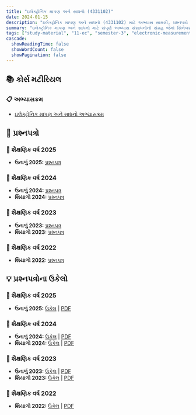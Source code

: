 ```yaml
---
title: "ઇલેક્ટ્રોનિક માપણ અને સાધનો (4331102)"
date: 2024-01-15
description: "ઇલેક્ટ્રોનિક માપણ અને સાધનો (4331102) માટે અભ્યાસ સામગ્રી, પ્રશ્નપત્રો અને ઉકેલો - ઇલેક્ટ્રોનિક્સ અને કમ્યુનિકેશન એન્જિનિયરિંગ, સેમેસ્ટર 3"
summary: "ઇલેક્ટ્રોનિક માપણ અને સાધનો માટે સંપૂર્ણ અભ્યાસ સંસાધનોનો સંગ્રહ જેમાં સિલેબસ, 2022-2025ના પ્રશ્નપત્રો અને વિગતવાર ઉકેલોનો સમાવેશ થાય છે"
tags: ["study-material", "11-ec", "semester-3", "electronic-measurements", "instruments", "4331102"]
cascade:
  showReadingTime: false
  showWordCount: false
  showPagination: false
---
```


## 📚 કોર્સ મટીરિયલ

### 📋 અભ્યાસક્રમ

- [ઇલેક્ટ્રોનિક માપણ અને સાધનો અભ્યાસક્રમ](/resources/study-materials/11-ec/sem-3/4331102-emi/4331102.pdf)

## 📝 પ્રશ્નપત્રો

### 📅 શૈક્ષણિક વર્ષ 2025

- **ઉનાળું 2025:** [પ્રશ્નપત્ર](/resources/study-materials/11-ec/sem-3/4331102-emi/4331102-SUMMER-2025.pdf)

### 📅 શૈક્ષણિક વર્ષ 2024  

- **ઉનાળું 2024:** [પ્રશ્નપત્ર](/resources/study-materials/11-ec/sem-3/4331102-emi/4331102-Summer-2024.pdf)
- **શિયાળો 2024:** [પ્રશ્નપત્ર](/resources/study-materials/11-ec/sem-3/4331102-emi/4331102-Winter-2024.pdf)

### 📅 શૈક્ષણિક વર્ષ 2023

- **ઉનાળું 2023:** [પ્રશ્નપત્ર](/resources/study-materials/11-ec/sem-3/4331102-emi/4331102-Summer-2023.pdf) 
- **શિયાળો 2023:** [પ્રશ્નપત્ર](/resources/study-materials/11-ec/sem-3/4331102-emi/4331102-Winter-2023.pdf)

### 📅 શૈક્ષણિક વર્ષ 2022

- **શિયાળો 2022:** [પ્રશ્નપત્ર](/resources/study-materials/11-ec/sem-3/4331102-emi/4331102-Winter-2022.pdf)

## 💡 પ્રશ્નપત્રોના ઉકેલો

### 📅 શૈક્ષણિક વર્ષ 2025

- **ઉનાળું 2025:** [ઉકેલ](4331102-summer-2025-solution) | [PDF](4331102-summer-2025-solution.gu.pdf)

### 📅 શૈક્ષણિક વર્ષ 2024

- **ઉનાળું 2024:** [ઉકેલ](4331102-summer-2024-solution) | [PDF](4331102-summer-2024-solution.gu.pdf)
- **શિયાળો 2024:** [ઉકેલ](4331102-winter-2024-solution) | [PDF](4331102-winter-2024-solution.gu.pdf)

### 📅 શૈક્ષણિક વર્ષ 2023

- **ઉનાળું 2023:** [ઉકેલ](4331102-summer-2023-solution) | [PDF](4331102-summer-2023-solution.gu.pdf)
- **શિયાળો 2023:** [ઉકેલ](4331102-winter-2023-solution) | [PDF](4331102-winter-2023-solution.gu.pdf)

### 📅 શૈક્ષણિક વર્ષ 2022

- **શિયાળો 2022:** [ઉકેલ](4331102-winter-2022-solution) | [PDF](4331102-winter-2022-solution.gu.pdf)

